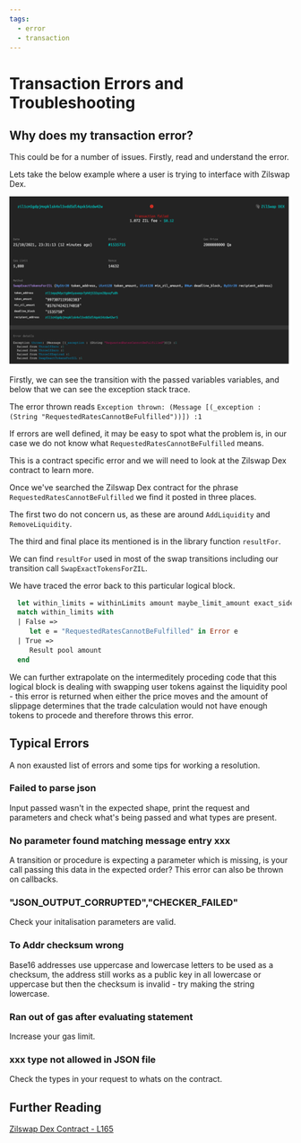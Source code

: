 ```yaml
---
tags:
  - error
  - transaction
---
```


# Transaction Errors and Troubleshooting

## Why does my transaction error?

This could be for a number of issues. Firstly, read and understand the error.

Lets take the below example where a user is trying to interface with Zilswap Dex.

![Docusaurus](/img/side-knowledge/troubleshooting/troubleshooting-1.png)

Firstly, we can see the transition with the passed variables variables, and below that we can see the exception stack trace.

The error thrown reads ```Exception thrown: (Message [(_exception : (String "RequestedRatesCannotBeFulfilled"))]) :1```

If errors are well defined, it may be easy to spot what the problem is, in our case we do not know what ```RequestedRatesCannotBeFulfilled``` means.

This is a contract specific error and we will need to look at the Zilswap Dex contract to learn more.

Once we've searched the Zilswap Dex contract for the phrase ```RequestedRatesCannotBeFulfilled``` we find it posted in three places.

The first two do not concern us, as these are around ```AddLiquidity``` and ```RemoveLiquidity```.

The third and final place its mentioned is in the library function ```resultFor```.

We can find ```resultFor``` used in most of the swap transitions including our transition call ```SwapExactTokensForZIL```.

We have traced the error back to this particular logical block.

```ocaml
  let within_limits = withinLimits amount maybe_limit_amount exact_side in
  match within_limits with
  | False =>
     let e = "RequestedRatesCannotBeFulfilled" in Error e
  | True =>
     Result pool amount
  end 
```

We can further extrapolate on the intermeditely proceding code that this logical block is dealing with swapping user tokens against the liquidity pool - this error is returned when either the price moves and the amount of slippage determines that the trade calculation would not have enough tokens to procede and therefore throws this error.

## Typical Errors

A non exausted list of errors and some tips for working a resolution.

### Failed to parse json

Input passed wasn't in the expected shape, print the request and parameters and check what's being passed and what types are present.

### No parameter found matching message entry xxx

A transition or procedure is expecting a parameter which is missing, is your call passing this data in the expected order? This error can also be thrown on callbacks.

### "JSON_OUTPUT_CORRUPTED","CHECKER_FAILED"

Check your initalisation parameters are valid.

### To Addr checksum wrong

Base16 addresses use uppercase and lowercase letters to be used as a checksum, the address still works as a public key in all lowercase or uppercase but then the checksum is invalid - try making the string lowercase.

### Ran out of gas after evaluating statement

Increase your gas limit.

### xxx type not allowed in JSON file

Check the types in your request to whats on the contract.

## Further Reading

[Zilswap Dex Contract - L165](https://viewblock.io/zilliqa/address/zil1gkwt95a67lnpe774lcmz72y6ay4jh2asmmjw6u?tab=code)